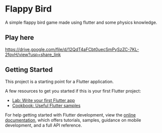 # Flappy Bird

A simple flappy bird game made using flutter and some physics knowledge.

## Play here

https://drive.google.com/file/d/12QdT4aFCbt0uecSmPySzZC-7KL-2fpvH/view?usp=share_link

## Getting Started

This project is a starting point for a Flutter application.

A few resources to get you started if this is your first Flutter project:

- [Lab: Write your first Flutter app](https://docs.flutter.dev/get-started/codelab)
- [Cookbook: Useful Flutter samples](https://docs.flutter.dev/cookbook)

For help getting started with Flutter development, view the
[online documentation](https://docs.flutter.dev/), which offers tutorials,
samples, guidance on mobile development, and a full API reference.
